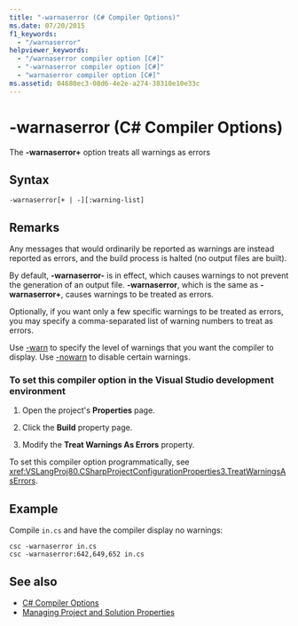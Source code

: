 ```yaml
---
title: "-warnaserror (C# Compiler Options)"
ms.date: 07/20/2015
f1_keywords: 
  - "/warnaserror"
helpviewer_keywords: 
  - "/warnaserror compiler option [C#]"
  - "-warnaserror compiler option [C#]"
  - "warnaserror compiler option [C#]"
ms.assetid: 04680ec3-08d6-4e2e-a274-38310e10e33c
---
```

# -warnaserror (C# Compiler Options)
The **-warnaserror+** option treats all warnings as errors  
  
## Syntax  
  
```console  
-warnaserror[+ | -][:warning-list]  
```  
  
## Remarks  
 Any messages that would ordinarily be reported as warnings are instead reported as errors, and the build process is halted (no output files are built).  
  
 By default, **-warnaserror-** is in effect, which causes warnings to not prevent the generation of an output file. **-warnaserror**, which is the same as **-warnaserror+**, causes warnings to be treated as errors.  
  
 Optionally, if you want only a few specific warnings to be treated as errors, you may specify a comma-separated list of warning numbers to treat as errors.  
  
 Use [-warn](../../../csharp/language-reference/compiler-options/warn-compiler-option.md) to specify the level of warnings that you want the compiler to display. Use [-nowarn](../../../csharp/language-reference/compiler-options/nowarn-compiler-option.md) to disable certain warnings.  
  
### To set this compiler option in the Visual Studio development environment  
  
1. Open the project's **Properties** page.  
  
2. Click the **Build** property page.  
  
3. Modify the **Treat Warnings As Errors** property.  
  
 To set this compiler option programmatically, see <xref:VSLangProj80.CSharpProjectConfigurationProperties3.TreatWarningsAsErrors>.  
  
## Example  
 Compile `in.cs` and have the compiler display no warnings:  
  
```console  
csc -warnaserror in.cs  
csc -warnaserror:642,649,652 in.cs  
```  
  
## See also

- [C# Compiler Options](../../../csharp/language-reference/compiler-options/index.md)
- [Managing Project and Solution Properties](/visualstudio/ide/managing-project-and-solution-properties)
